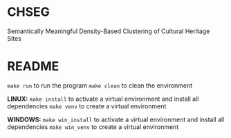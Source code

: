 # CHSEG
Semantically Meaningful Density-Based Clustering of Cultural Heritage Sites

# README
`make run` to run the program
`make clean` to clean the environment

**LINUX:**
`make install` to activate a virtual environment and install all dependencies
`make venv` to create a virtual environment

**WINDOWS:**
`make win_install` to activate a virtual environment and install all dependencies
`make win_venv` to create a virtual environment
